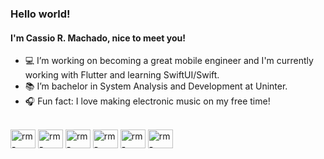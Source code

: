 ### Hello world!

<h4>I'm Cassio R. Machado, nice to meet you!</h4>

- 💻 I’m working on becoming a great mobile engineer and I'm currently working with Flutter and learning SwiftUI/Swift.
- 📚 I’m bachelor in System Analysis and Development at Uninter.
- 🎧 Fun fact: I love making electronic music on my free time! 

<div style="display: inline_block"><br>
  <img align="center" alt="rm-react" height="30" width="40" src="https://cdn.jsdelivr.net/gh/devicons/devicon/icons/flutter/flutter-original.svg" />
   <img align="center" alt="rm-react" height="30" width="40" src="https://cdn.jsdelivr.net/gh/devicons/devicon/icons/dart/dart-original.svg" /> 
  <img align="center" alt="rm-react" height="30" width="40" src="https://cdn.jsdelivr.net/gh/devicons/devicon/icons/swift/swift-original.svg" /> 
  <img align="center" alt="rm-react" height="30" width="40" src="https://cdn.jsdelivr.net/gh/devicons/devicon/icons/swift/swift-original.svg" /> 
  <img align="center" alt="rm-react" height="30" width="40" src="https://cdn.jsdelivr.net/gh/devicons/devicon/icons/typescript/typescript-original.svg" /> 
   <img align="center" alt="rm-react" height="30" width="40" src="https://cdn.jsdelivr.net/gh/devicons/devicon/icons/svelte/svelte-original.svg" /> 

</div>

